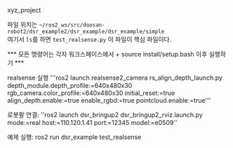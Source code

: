 xyz_project

파일 위치는
`~/ros2_ws/src/doosan-robot2/dsr_example2/dsr_example/dsr_example/simple`  
여기서 `ls`를 하면 `test_realsense.py` 이 파일이 핵심 파일이다.

*** 모든 명령어는 각자 워크스페이스에서 + source install/setup.bash 이후 실행하기 ***



realsense 실행
'''ros2 launch realsense2_camera rs_align_depth_launch.py depth_module.depth_profile:=640x480x30 rgb_camera.color_profile:=640x480x30 initial_reset:=true align_depth.enable:=true enable_rgbd:=true pointcloud.enable:=true'''

로봇팔 연결:
''ros2 launch dsr_bringup2 dsr_bringup2_rviz.launch.py mode:=real host:=110.120.1.41 port:=12345 model:=e0509''

예제 실행:
ros2 run dsr_example test_realsense 
